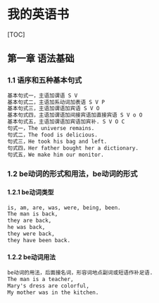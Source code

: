 # 我的英语书

[TOC]

## 第一章 语法基础

### 1.1 语序和五种基本句式

```txt
基本句式一，主语加谓语 S V
基本句式二，主语加系动词加表语 S V P
基本句式三，主语加谓语加宾语 S V O
基本句式四，主语加谓语加间接宾语加直接宾语 S V o O
基本句式五，主语加谓语加宾语加宾补. S V O C
句式一，The universe remains.
句式二，The food is delicious.
句式三，He took his bag and left.
句式四，Her father bought her a dictionary.
句式五，We make him our monitor.
```

### 1.2 be动词的形式和用法，be动词的形式

#### 1.2.1 be动词类型

```txt
is, am, are, was, were, being, been.
The man is back,
they are back,
he was back,
they were back,
they have been back.
```

#### 1.2.2 be动词用法

```txt
be动词的用法，后面接名词，形容词地点副词或短语作补足语.
The man is a teacher,
Mary's dress are colorful,
My mother was in the kitchen.
```

